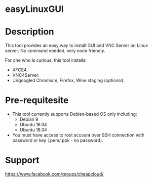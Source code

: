 # easyLinuxGUI
# Description
This tool provides an easy way to install GUI and VNC Server on Linux server. No command needed, very noob friendly.

For one who is curious, this tool installs:
- XFCE4.
- VNC4Server.
- Ungoogled Chromium, Firefox, Wine staging (optional).

# Pre-requitesite
- This tool currently supports Debian-based OS only including:
  - Debian 9
  - Ubuntu 16.04
  - Ubuntu 18.04
- You must have access to root account over SSH connection with password or key (.pem/.ppk - no password).

# Support
https://www.facebook.com/groups/cheapcloud/
